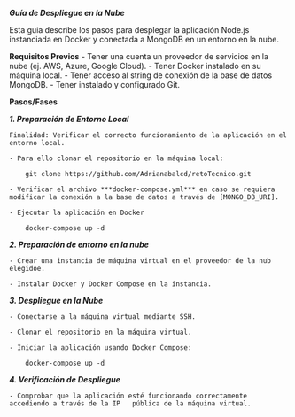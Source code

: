 ***Guía de Despliegue en la Nube***

Esta guía describe los pasos para desplegar la aplicación Node.js instanciada en Docker y conectada a MongoDB en un entorno en la nube.

**Requisitos Previos**
    - Tener una cuenta un proveedor de servicios en la nube (ej. AWS, Azure, Google Cloud).
    - Tener Docker instalado en su máquina local.
    - Tener acceso al string de conexión de la base de datos MongoDB.
    - Tener instalado y configurado Git.

**Pasos/Fases**

***1. Preparación de Entorno Local***
    
    Finalidad: Verificar el correcto funcionamiento de la aplicación en el entorno local.

    - Para ello clonar el repositorio en la máquina local:
    
        git clone https://github.com/Adrianabalcd/retoTecnico.git

    - Verificar el archivo ***docker-compose.yml*** en caso se requiera modificar la conexión a la base de datos a través de [MONGO_DB_URI].

    - Ejecutar la aplicación en Docker
        
        docker-compose up -d


***2. Preparación de entorno en la nube***

    - Crear una instancia de máquina virtual en el proveedor de la nub elegidoe.

    - Instalar Docker y Docker Compose en la instancia.


***3. Despliegue en la Nube***

    - Conectarse a la máquina virtual mediante SSH.

    - Clonar el repositorio en la máquina virtual.

    - Iniciar la aplicación usando Docker Compose:
        
        docker-compose up -d


***4. Verificación de Despliegue***

    - Comprobar que la aplicación esté funcionando correctamente accediendo a través de la IP   pública de la máquina virtual.